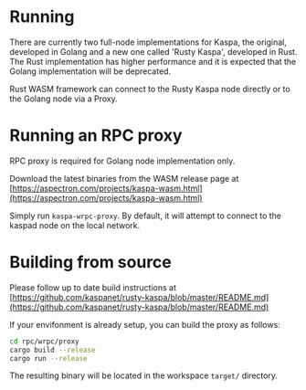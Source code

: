 # Running

There are currently two full-node implementations for Kaspa, the original, developed in Golang and a new one called 'Rusty Kaspa', developed in Rust.  The Rust implementation has higher performance and it is expected that the Golang implementation will be deprecated.

Rust WASM framework can connect to the Rusty Kaspa node directly or to the Golang node via a Proxy.

# Running an RPC proxy

RPC proxy is required for Golang node implementation only.

Download the latest binaries from the WASM release page at [https://aspectron.com/projects/kaspa-wasm.html](https://aspectron.com/projects/kaspa-wasm.html)

Simply run `kaspa-wrpc-proxy`. By default, it will attempt to connect to the kaspad node on the local network. 

# Building from source

Please follow up to date build instructions at [https://github.com/kaspanet/rusty-kaspa/blob/master/README.md](https://github.com/kaspanet/rusty-kaspa/blob/master/README.md)

If your envifonment is already setup, you can build the proxy as follows:
```bash
cd rpc/wrpc/proxy
cargo build --release
cargo run --release
```

The resulting binary will be located in the workspace `target/` directory.

